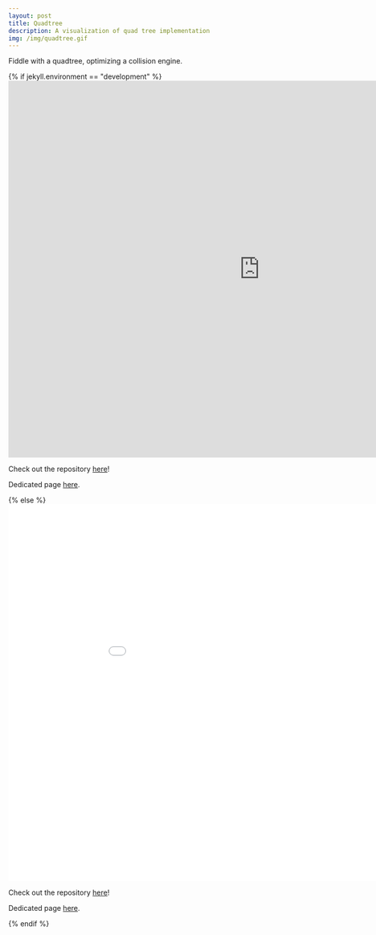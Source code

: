 ```yaml
---
layout: post
title: Quadtree
description: A visualization of quad tree implementation
img: /img/quadtree.gif
---
```

<div>
Fiddle with a quadtree, optimizing a collision engine.

{% if jekyll.environment == "development" %}
    <iframe width="1000" height="750" src="https:/rtoole13.github.io/quadtree" frameBorder="0"></iframe>
    <p>Check out the repository <a href="https://github.com/rtoole13/quadtree">here</a>!</p>
    <p>Dedicated page <a href="https:/rtoole13.github.io/quadtree">here</a>.</p>
{% else %}
    <iframe width="1000" height="750" src="{{ site.baseurl }}/quadtree" frameBorder="0"></iframe>
    <p>Check out the repository <a href="https://github.com/rtoole13/quadtree">here</a>!</p>
    <p>Dedicated page <a href="{{ site.baseurl }}/quadtree">here</a>.</p>
{% endif %}
</div>
